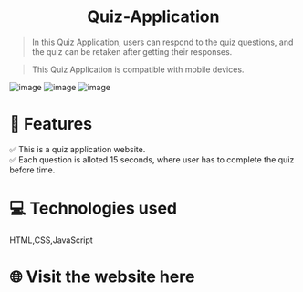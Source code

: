 <h1 align="center">Quiz-Application</h1> 
 
> In this Quiz Application, users can respond to the quiz questions, and the quiz can be retaken after getting their responses. 

> This Quiz Application is compatible with mobile devices.

![image](https://github.com/Mahikagarg09/Quiz/assets/98404416/7ec34fac-58e1-434d-ad9c-6694625e308c)
![image](https://github.com/Mahikagarg09/Quiz/assets/98404416/8b119fbe-686f-464a-b732-89356d63ef40)
![image](https://github.com/Mahikagarg09/Quiz/assets/98404416/382a4099-9e96-4ade-a1f5-0de4f07b3d87)

# 📝 Features 
✅ This is a quiz application website. <br>
✅ Each question is alloted 15 seconds, where user has to complete the quiz before time. 

# 💻 Technologies used
HTML,CSS,JavaScript


# 🌐 Visit the website here
<a href="https://quiz-tau-one.vercel.app"/>
